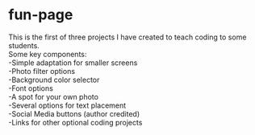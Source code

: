 # fun-page
This is the first of three projects I have created to teach coding to some students.<br>
Some key components:<br>
-Simple adaptation for smaller screens<br>
-Photo filter options<br>
-Background color selector<br>
-Font options<br>
-A spot for your own photo<br>
-Several options for text placement<br>
-Social Media buttons (author credited)<br>
-Links for other optional coding projects<br>
